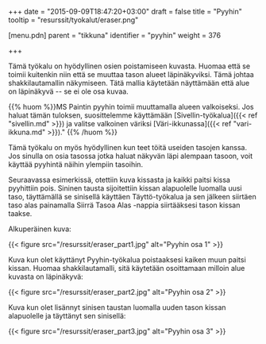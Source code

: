 +++
date = "2015-09-09T18:47:20+03:00"
draft = false
title = "Pyyhin"
tooltip = "resurssit/tyokalut/eraser.png"

[menu.pdn]
	parent = "tikkuna"
	identifier = "pyyhin"
	weight = 376

+++

Tämä työkalu on hyödyllinen osien poistamiseen kuvasta. Huomaa että se toimii kuitenkin niin että se muuttaa tason alueet läpinäkyviksi. Tämä johtaa shakkilautamallin näkymiseen. 
Tätä mallia käytetään näyttämään että alue on läpinäkyvä -- se ei ole osa kuvaa.

{{% huom %}}MS Paintin pyyhin toimii muuttamalla alueen valkoiseksi. Jos haluat tämän tuloksen, suosittelemme käyttämään [Sivellin-työkalua]({{< ref "sivellin.md" >}}) ja valitse valkoinen väriksi [Väri-ikkunassa]({{< ref "vari-ikkuna.md" >}})." {{% /huom %}}

Tämä työkalu on myös hyödyllinen kun teet töitä useiden tasojen kanssa. Jos sinulla on osia tasossa jotka haluat näkyvän läpi alempaan tasoon, voit käyttää pyyhintä näihin 
ylempiin tasoihin.

Seuraavassa esimerkissä, otettiin kuva kissasta ja kaikki paitsi kissa pyyhittiin pois. Sininen tausta sijoitettiin kissan alapuolelle luomalla uusi taso, täyttämällä se 
sinisellä käyttäen Täyttö-työkalua ja sen jälkeen siirtäen taso alas painamalla Siirrä Tasoa Alas -nappia siirtääksesi tason kissan taakse.

Alkuperäinen kuva:

{{< figure src="/resurssit/eraser_part1.jpg" alt="Pyyhin osa 1" >}}

Kuva kun olet käyttänyt Pyyhin-työkalua poistaaksesi kaiken muun paitsi kissan. Huomaa shakkilautamalli, sitä käytetään osoittamaan milloin alue kuvasta on läpinäkyvä:

{{< figure src="/resurssit/eraser_part2.jpg" alt="Pyyhin osa 2" >}}

Kuva kun olet lisännyt sinisen taustan luomalla uuden tason kissan alapuolelle ja täyttänyt sen sinisellä:

{{< figure src="/resurssit/eraser_part3.jpg" alt="Pyyhin osa 3" >}}
